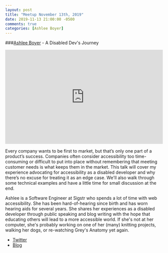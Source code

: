 ```yaml
---
layout: post
title: "Meetup November 13th, 2019"
date: 2019-11-13 21:00:00 -0500
comments: true
categories: [Ashlee Boyer]
---
```


###[Ashlee Boyer](https://twitter.com/ashleemboyer) - A Disabled Dev's Journey
<iframe width="100%" height="300" src="https://www.youtube.com/embed/BOAXrY6G7xA" frameborder="0" allowfullscreen></iframe>

Every company wants to be first to market, but that’s only one part of a product’s success. Companies often consider accessibility too time-consuming or difficult to put into place without remembering that meeting customer needs is what keeps them in the market. This talk will cover my experience advocating for accessibility as a disabled developer and why there’s no excuse for treating it as an edge case. We'll also walk through some technical examples and have a little time for small discussion at the end.

Ashlee is a Software Engineer at Sigstr who spends a lot of time with web accessibility. She has been hard-of-hearing since birth and has worn hearing aids for several years. She shares her experiences as a disabled developer through public speaking and blog writing with the hope that educating others will lead to a more accessible world. If she's not at her computer, she's probably working on one of her (many) knitting projects, walking her dogs, or re-watching Grey's Anatomy yet again.

- [Twitter](https://twitter.com/ashleemboyer)
- [Blog](https://ashleemboyer.com)
